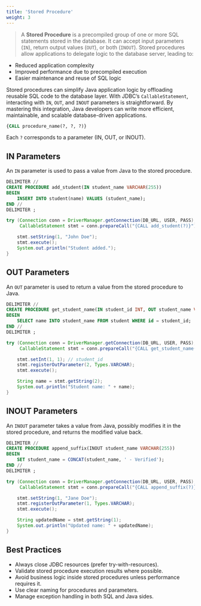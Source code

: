 ```yaml
---
title: 'Stored Procedure'
weight: 3
--- 
```


> A **Stored Procedure** is a precompiled group of one or more SQL statements stored in the database. It can accept input parameters (`IN`), return output values (`OUT`), or both (`INOUT`). Stored procedures allow applications to delegate logic to the database server, leading to:

* Reduced application complexity
* Improved performance due to precompiled execution
* Easier maintenance and reuse of SQL logic

Stored procedures can simplify Java application logic by offloading reusable SQL code to the database layer. With JDBC’s `CallableStatement`, interacting with `IN`, `OUT`, and `INOUT` parameters is straightforward. By mastering this integration, Java developers can write more efficient, maintainable, and scalable database-driven applications.

```sql
{CALL procedure_name(?, ?, ?)}
```

Each `?` corresponds to a parameter (IN, OUT, or INOUT).

## IN Parameters

An `IN` parameter is used to pass a value from Java to the stored procedure.


```sql
DELIMITER //
CREATE PROCEDURE add_student(IN student_name VARCHAR(255))
BEGIN
    INSERT INTO student(name) VALUES (student_name);
END //
DELIMITER ;
```

```java
try (Connection conn = DriverManager.getConnection(DB_URL, USER, PASS);
     CallableStatement stmt = conn.prepareCall("{CALL add_student(?)}")) {

    stmt.setString(1, "John Doe");
    stmt.execute();
    System.out.println("Student added.");
}
```

## OUT Parameters

An `OUT` parameter is used to return a value from the stored procedure to Java.

```sql
DELIMITER //
CREATE PROCEDURE get_student_name(IN student_id INT, OUT student_name VARCHAR(255))
BEGIN
    SELECT name INTO student_name FROM student WHERE id = student_id;
END //
DELIMITER ;
```

```java
try (Connection conn = DriverManager.getConnection(DB_URL, USER, PASS);
     CallableStatement stmt = conn.prepareCall("{CALL get_student_name(?, ?)}")) {

    stmt.setInt(1, 1); // student_id
    stmt.registerOutParameter(2, Types.VARCHAR);
    stmt.execute();

    String name = stmt.getString(2);
    System.out.println("Student name: " + name);
}
```


## INOUT Parameters

An `INOUT` parameter takes a value from Java, possibly modifies it in the stored procedure, and returns the modified value back.

```sql
DELIMITER //
CREATE PROCEDURE append_suffix(INOUT student_name VARCHAR(255))
BEGIN
    SET student_name = CONCAT(student_name, ' - Verified');
END //
DELIMITER ;
```

```java
try (Connection conn = DriverManager.getConnection(DB_URL, USER, PASS);
     CallableStatement stmt = conn.prepareCall("{CALL append_suffix(?)}")) {

    stmt.setString(1, "Jane Doe");
    stmt.registerOutParameter(1, Types.VARCHAR);
    stmt.execute();

    String updatedName = stmt.getString(1);
    System.out.println("Updated name: " + updatedName);
}
```

## Best Practices

* Always close JDBC resources (prefer try-with-resources).
* Validate stored procedure execution results where possible.
* Avoid business logic inside stored procedures unless performance requires it.
* Use clear naming for procedures and parameters.
* Manage exception handling in both SQL and Java sides.







